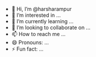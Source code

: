 - 👋 Hi, I’m @harsharampur
- 👀 I’m interested in ...
- 🌱 I’m currently learning ...
- 💞️ I’m looking to collaborate on ...
- 📫 How to reach me ...
- 😄 Pronouns: ...
- ⚡ Fun fact: ...

<!---
harsharampur/harsharampur is a ✨ special ✨ repository because its `README.md` (this file) appears on your GitHub profile.
You can click the Preview link to take a look at your changes.
--->
